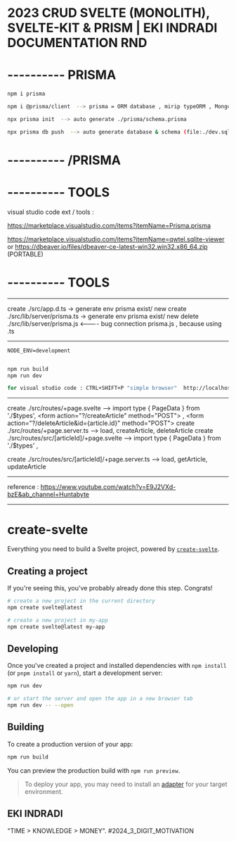 # 2023 CRUD SVELTE (MONOLITH), SVELTE-KIT & PRISM | EKI INDRADI DOCUMENTATION RND

# ---------- PRISMA

```sh
npm i prisma

npm i @prisma/client  --> prisma = ORM database , mirip typeORM , Mongoose , dll

npx prisma init  --> auto generate ./prisma/schema.prisma

npx prisma db push  --> auto generate database & schema (file:./dev.sqlite -> ./prisma/dev.sqlite) from ./prisma/schema.prisma

```

# ---------- /PRISMA

# ---------- TOOLS

visual studio code ext / tools : 

https://marketplace.visualstudio.com/items?itemName=Prisma.prisma

https://marketplace.visualstudio.com/items?itemName=qwtel.sqlite-viewer or https://dbeaver.io/files/dbeaver-ce-latest-win32.win32.x86_64.zip (PORTABLE)

# ---------- TOOLS

---

create ./src/app.d.ts -> generate env prisma exist/ new
create ./src/lib/server/prisma.ts -> generate env prisma exist/ new
delete ./src/lib/server/prisma.js <---- bug connection prisma.js , because using .ts 

---

```.env
NODE_ENV=development
```

```sh

npm run build
npm run dev

for visual studio code : CTRL+SHIFT+P "simple browser"  http://localhost:5173/

```

---

create ./src/routes/+page.svelte      -->    import type { PageData } from './$types', <form action="?/createArticle" method="POST">  , <form action="?/deleteArticle&id={article.id}" method="POST">
create ./src/routes/+page.server.ts   -->     load, createArticle, deleteArticle
create ./src/routes/src/[articleId]/+page.svelte     --> import type { PageData } from './$types' , <form action="?/updateArticle" method="POST">
create ./src/routes/src/[articleId]/+page.server.ts  --> load, getArticle, updateArticle

---


reference : https://www.youtube.com/watch?v=E9J2VXd-bzE&ab_channel=Huntabyte


---


# create-svelte

Everything you need to build a Svelte project, powered by [`create-svelte`](https://github.com/sveltejs/kit/tree/master/packages/create-svelte).

## Creating a project

If you're seeing this, you've probably already done this step. Congrats!

```bash
# create a new project in the current directory
npm create svelte@latest

# create a new project in my-app
npm create svelte@latest my-app
```

## Developing

Once you've created a project and installed dependencies with `npm install` (or `pnpm install` or `yarn`), start a development server:

```bash
npm run dev

# or start the server and open the app in a new browser tab
npm run dev -- --open
```

## Building

To create a production version of your app:

```bash
npm run build
```

You can preview the production build with `npm run preview`.

> To deploy your app, you may need to install an [adapter](https://kit.svelte.dev/docs/adapters) for your target environment.


## EKI INDRADI
"TIME > KNOWLEDGE > MONEY". #2024_3_DIGIT_MOTIVATION
